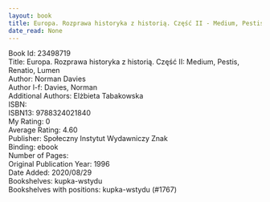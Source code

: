```yaml
---
layout: book
title: Europa. Rozprawa historyka z historią. Część II - Medium, Pestis, Renatio, Lumen
date_read: None
---
```


Book Id: 23498719<br />
Title: Europa. Rozprawa historyka z historią. Część II: Medium, Pestis, Renatio, Lumen<br />
Author: Norman Davies<br />
Author l-f: Davies, Norman<br />
Additional Authors: Elżbieta Tabakowska<br />
ISBN: <br />
ISBN13: 9788324021840<br />
My Rating: 0<br />
Average Rating: 4.60<br />
Publisher: Społeczny Instytut Wydawniczy Znak<br />
Binding: ebook<br />
Number of Pages: <br />
Original Publication Year: 1996<br />
Date Added: 2020/08/29<br />
Bookshelves: kupka-wstydu<br />
Bookshelves with positions: kupka-wstydu (#1767)<br />

